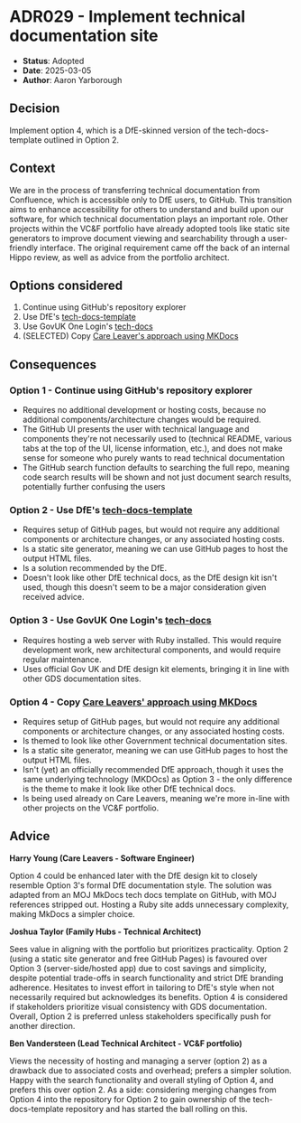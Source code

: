 
# ADR029 - Implement technical documentation site

- **Status**: Adopted
- **Date**: 2025-03-05
- **Author**: Aaron Yarborough

## Decision

Implement option 4, which is a DfE-skinned version of the tech-docs-template outlined in Option 2.

## Context

We are in the process of transferring technical documentation from Confluence, which is accessible only to DfE users, to GitHub. This transition aims to enhance accessibility for others to understand and build upon our software, for which technical documentation plays an important role. Other projects within the VC&F portfolio have already adopted tools like static site generators to improve document viewing and searchability through a user-friendly interface. The original requirement came off the back of an internal Hippo review, as well as advice from the portfolio architect.

## Options considered

1. Continue using GitHub's repository explorer
2. Use DfE's [tech-docs-template](https://github.com/DFE-Digital/tech-docs-template)
3. Use GovUK One Login's [tech-docs](https://github.com/govuk-one-login/tech-docs)
4. (SELECTED) Copy [Care Leaver's approach using MKDocs](https://github.com/DFE-Digital/care-leavers/tree/main/resources/tech_docs_template)


## Consequences

### Option 1 - Continue using GitHub's repository explorer

* Requires no additional development or hosting costs, because no additional components/architecture changes would be required.
* The GitHub UI presents the user with technical language and components they're not necessarily used to (technical README, various tabs at the top of the UI, license information, etc.), and does not make sense for someone who purely wants to read technical documentation
* The GitHub search function defaults to searching the full repo, meaning code search results will be shown and not just document search results, potentially further confusing the users 

### Option 2 - Use DfE's [tech-docs-template](https://github.com/DFE-Digital/tech-docs-template)

* Requires setup of GitHub pages, but would not require any additional components or architecture changes, or any associated hosting costs.
* Is a static site generator, meaning we can use GitHub pages to host the output HTML files.
* Is a solution recommended by the DfE.
* Doesn't look like other DfE technical docs, as the DfE design kit isn't used, though this doesn't seem to be a major consideration given received advice.

### Option 3 - Use GovUK One Login's [tech-docs](https://github.com/govuk-one-login/tech-docs)

* Requires hosting a web server with Ruby installed. This would require development work, new architectural components, and would require regular maintenance.
* Uses official Gov UK and DfE design kit elements, bringing it in line with other GDS documentation sites.

### Option 4 - Copy [Care Leavers' approach using MKDocs](https://github.com/DFE-Digital/care-leavers/tree/main/resources/tech_docs_template)

* Requires setup of GitHub pages, but would not require any additional components or architecture changes, or any associated hosting costs.
* Is themed to look like other Government technical documentation sites.
* Is a static site generator, meaning we can use GitHub pages to host the output HTML files.
* Isn't (yet) an officially recommended DfE approach, though it uses the same underlying technology (MKDOcs) as Option 3 - the only difference is the theme to make it look like other DfE technical docs.
* Is being used already on Care Leavers, meaning we're more in-line with other projects on the VC&F portfolio.

## Advice

**Harry Young (Care Leavers - Software Engineer)**

Option 4 could be enhanced later with the DfE design kit to closely resemble Option 3's formal DfE documentation style. The solution was adapted from an MOJ MkDocs tech docs template on GitHub, with MOJ references stripped out. Hosting a Ruby site adds unnecessary complexity, making MkDocs a simpler choice.

**Joshua Taylor (Family Hubs - Technical Architect)**

Sees value in aligning with the portfolio but prioritizes practicality. Option 2 (using a static site generator and free GitHub Pages) is favoured over Option 3 (server-side/hosted app) due to cost savings and simplicity, despite potential trade-offs in search functionality and strict DfE branding adherence. Hesitates to invest effort in tailoring to DfE's style when not necessarily required but acknowledges its benefits. Option 4 is considered if stakeholders prioritize visual consistency with GDS documentation. Overall, Option 2 is preferred unless stakeholders specifically push for another direction.

**Ben Vandersteen (Lead Technical Architect - VC&F portfolio)**

Views the necessity of hosting and managing a server (option 2) as a drawback due to associated costs and overhead; prefers a simpler solution. Happy with the search functionality and overall styling of Option 4, and prefers this over option 2. As a side: considering merging changes from Option 4 into the repository for Option 2 to gain ownership of the tech-docs-template repository and has started the ball rolling on this.